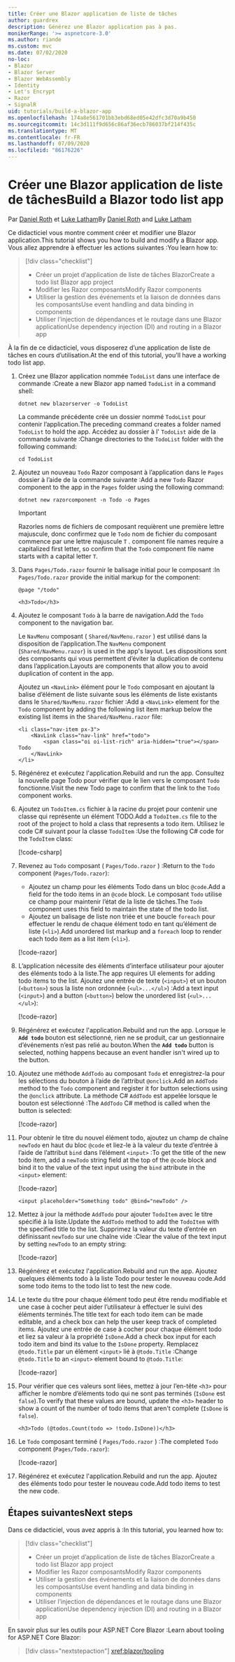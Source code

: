 ```yaml
---
title: Créer une Blazor application de liste de tâches
author: guardrex
description: Générez une Blazor application pas à pas.
monikerRange: '>= aspnetcore-3.0'
ms.author: riande
ms.custom: mvc
ms.date: 07/02/2020
no-loc:
- Blazor
- Blazor Server
- Blazor WebAssembly
- Identity
- Let's Encrypt
- Razor
- SignalR
uid: tutorials/build-a-blazor-app
ms.openlocfilehash: 174a8e561701bb3ebd68ed05e42dfc3d70a9b450
ms.sourcegitcommit: 14c3d111f9d656c86af36ecb786037bf214f435c
ms.translationtype: MT
ms.contentlocale: fr-FR
ms.lasthandoff: 07/09/2020
ms.locfileid: "86176226"
---
```

# <a name="build-a-blazor-todo-list-app"></a><span data-ttu-id="34946-103">Créer une Blazor application de liste de tâches</span><span class="sxs-lookup"><span data-stu-id="34946-103">Build a Blazor todo list app</span></span>

<span data-ttu-id="34946-104">Par [Daniel Roth](https://github.com/danroth27) et [Luke Latham](https://github.com/guardrex)</span><span class="sxs-lookup"><span data-stu-id="34946-104">By [Daniel Roth](https://github.com/danroth27) and [Luke Latham](https://github.com/guardrex)</span></span>

<span data-ttu-id="34946-105">Ce didacticiel vous montre comment créer et modifier une Blazor application.</span><span class="sxs-lookup"><span data-stu-id="34946-105">This tutorial shows you how to build and modify a Blazor app.</span></span> <span data-ttu-id="34946-106">Vous allez apprendre à effectuer les actions suivantes :</span><span class="sxs-lookup"><span data-stu-id="34946-106">You learn how to:</span></span>

> [!div class="checklist"]
> * <span data-ttu-id="34946-107">Créer un projet d’application de liste de tâches Blazor</span><span class="sxs-lookup"><span data-stu-id="34946-107">Create a todo list Blazor app project</span></span>
> * <span data-ttu-id="34946-108">Modifier les Razor composants</span><span class="sxs-lookup"><span data-stu-id="34946-108">Modify Razor components</span></span>
> * <span data-ttu-id="34946-109">Utiliser la gestion des événements et la liaison de données dans les composants</span><span class="sxs-lookup"><span data-stu-id="34946-109">Use event handling and data binding in components</span></span>
> * <span data-ttu-id="34946-110">Utiliser l’injection de dépendances et le routage dans une Blazor application</span><span class="sxs-lookup"><span data-stu-id="34946-110">Use dependency injection (DI) and routing in a Blazor app</span></span>

<span data-ttu-id="34946-111">À la fin de ce didacticiel, vous disposerez d’une application de liste de tâches en cours d’utilisation.</span><span class="sxs-lookup"><span data-stu-id="34946-111">At the end of this tutorial, you'll have a working todo list app.</span></span>

1. <span data-ttu-id="34946-112">Créez une Blazor application nommée `TodoList` dans une interface de commande :</span><span class="sxs-lookup"><span data-stu-id="34946-112">Create a new Blazor app named `TodoList` in a command shell:</span></span>

   ```dotnetcli
   dotnet new blazorserver -o TodoList
   ```

   <span data-ttu-id="34946-113">La commande précédente crée un dossier nommé `TodoList` pour contenir l’application.</span><span class="sxs-lookup"><span data-stu-id="34946-113">The preceding command creates a folder named `TodoList` to hold the app.</span></span> <span data-ttu-id="34946-114">Accédez au dossier à l' `TodoList` aide de la commande suivante :</span><span class="sxs-lookup"><span data-stu-id="34946-114">Change directories to the `TodoList` folder with the following command:</span></span>

   ```dotnetcli
   cd TodoList
   ```

1. <span data-ttu-id="34946-115">Ajoutez un nouveau `Todo` Razor composant à l’application dans le `Pages` dossier à l’aide de la commande suivante :</span><span class="sxs-lookup"><span data-stu-id="34946-115">Add a new `Todo` Razor component to the app in the `Pages` folder using the following command:</span></span>

   ```dotnetcli
   dotnet new razorcomponent -n Todo -o Pages
   ```

   > [!IMPORTANT]
   > Razor<span data-ttu-id="34946-116">les noms de fichiers de composant requièrent une première lettre majuscule, donc confirmez que le `Todo` nom de fichier du composant commence par une lettre majuscule `T` .</span><span class="sxs-lookup"><span data-stu-id="34946-116"> component file names require a capitalized first letter, so confirm that the `Todo` component file name starts with a capital letter `T`.</span></span>

1. <span data-ttu-id="34946-117">Dans `Pages/Todo.razor` fournir le balisage initial pour le composant :</span><span class="sxs-lookup"><span data-stu-id="34946-117">In `Pages/Todo.razor` provide the initial markup for the component:</span></span>

   ```razor
   @page "/todo"

   <h3>Todo</h3>
   ```

1. <span data-ttu-id="34946-118">Ajoutez le composant `Todo` à la barre de navigation.</span><span class="sxs-lookup"><span data-stu-id="34946-118">Add the `Todo` component to the navigation bar.</span></span>

   <span data-ttu-id="34946-119">Le `NavMenu` composant ( `Shared/NavMenu.razor` ) est utilisé dans la disposition de l’application.</span><span class="sxs-lookup"><span data-stu-id="34946-119">The `NavMenu` component (`Shared/NavMenu.razor`) is used in the app's layout.</span></span> <span data-ttu-id="34946-120">Les dispositions sont des composants qui vous permettent d’éviter la duplication de contenu dans l’application.</span><span class="sxs-lookup"><span data-stu-id="34946-120">Layouts are components that allow you to avoid duplication of content in the app.</span></span>

   <span data-ttu-id="34946-121">Ajoutez un `<NavLink>` élément pour le `Todo` composant en ajoutant la balise d’élément de liste suivante sous les éléments de liste existants dans le `Shared/NavMenu.razor` fichier :</span><span class="sxs-lookup"><span data-stu-id="34946-121">Add a `<NavLink>` element for the `Todo` component by adding the following list item markup below the existing list items in the `Shared/NavMenu.razor` file:</span></span>

   ```razor
   <li class="nav-item px-3">
       <NavLink class="nav-link" href="todo">
           <span class="oi oi-list-rich" aria-hidden="true"></span> Todo
       </NavLink>
   </li>
   ```

1. <span data-ttu-id="34946-122">Régénérez et exécutez l'application.</span><span class="sxs-lookup"><span data-stu-id="34946-122">Rebuild and run the app.</span></span> <span data-ttu-id="34946-123">Consultez la nouvelle page Todo pour vérifier que le lien vers le composant `Todo` fonctionne.</span><span class="sxs-lookup"><span data-stu-id="34946-123">Visit the new Todo page to confirm that the link to the `Todo` component works.</span></span>

1. <span data-ttu-id="34946-124">Ajoutez un `TodoItem.cs` fichier à la racine du projet pour contenir une classe qui représente un élément TODO.</span><span class="sxs-lookup"><span data-stu-id="34946-124">Add a `TodoItem.cs` file to the root of the project to hold a class that represents a todo item.</span></span> <span data-ttu-id="34946-125">Utilisez le code C# suivant pour la classe `TodoItem` :</span><span class="sxs-lookup"><span data-stu-id="34946-125">Use the following C# code for the `TodoItem` class:</span></span>

   [!code-csharp[](build-a-blazor-app/samples_snapshot/3.x/TodoItem.cs)]

1. <span data-ttu-id="34946-126">Revenez au `Todo` composant ( `Pages/Todo.razor` ) :</span><span class="sxs-lookup"><span data-stu-id="34946-126">Return to the `Todo` component (`Pages/Todo.razor`):</span></span>

   * <span data-ttu-id="34946-127">Ajoutez un champ pour les éléments Todo dans un bloc `@code`.</span><span class="sxs-lookup"><span data-stu-id="34946-127">Add a field for the todo items in an `@code` block.</span></span> <span data-ttu-id="34946-128">Le composant `Todo` utilise ce champ pour maintenir l’état de la liste de tâches.</span><span class="sxs-lookup"><span data-stu-id="34946-128">The `Todo` component uses this field to maintain the state of the todo list.</span></span>
   * <span data-ttu-id="34946-129">Ajoutez un balisage de liste non triée et une boucle `foreach` pour effectuer le rendu de chaque élément todo en tant qu’élément de liste (`<li>`).</span><span class="sxs-lookup"><span data-stu-id="34946-129">Add unordered list markup and a `foreach` loop to render each todo item as a list item (`<li>`).</span></span>

   [!code-razor[](build-a-blazor-app/samples_snapshot/3.x/ToDo4.razor?highlight=5-10,12-14)]

1. <span data-ttu-id="34946-130">L’application nécessite des éléments d’interface utilisateur pour ajouter des éléments todo à la liste.</span><span class="sxs-lookup"><span data-stu-id="34946-130">The app requires UI elements for adding todo items to the list.</span></span> <span data-ttu-id="34946-131">Ajoutez une entrée de texte (`<input>`) et un bouton (`<button>`) sous la liste non ordonnée (`<ul>...</ul>`) :</span><span class="sxs-lookup"><span data-stu-id="34946-131">Add a text input (`<input>`) and a button (`<button>`) below the unordered list (`<ul>...</ul>`):</span></span>

   [!code-razor[](build-a-blazor-app/samples_snapshot/3.x/ToDo5.razor?highlight=12-13)]

1. <span data-ttu-id="34946-132">Régénérez et exécutez l'application.</span><span class="sxs-lookup"><span data-stu-id="34946-132">Rebuild and run the app.</span></span> <span data-ttu-id="34946-133">Lorsque le **`Add todo`** bouton est sélectionné, rien ne se produit, car un gestionnaire d’événements n’est pas relié au bouton.</span><span class="sxs-lookup"><span data-stu-id="34946-133">When the **`Add todo`** button is selected, nothing happens because an event handler isn't wired up to the button.</span></span>

1. <span data-ttu-id="34946-134">Ajoutez une méthode `AddTodo` au composant `Todo` et enregistrez-la pour les sélections du bouton à l’aide de l’attribut `@onclick`.</span><span class="sxs-lookup"><span data-stu-id="34946-134">Add an `AddTodo` method to the `Todo` component and register it for button selections using the `@onclick` attribute.</span></span> <span data-ttu-id="34946-135">La méthode C# `AddTodo` est appelée lorsque le bouton est sélectionné :</span><span class="sxs-lookup"><span data-stu-id="34946-135">The `AddTodo` C# method is called when the button is selected:</span></span>

   [!code-razor[](build-a-blazor-app/samples_snapshot/3.x/ToDo6.razor?highlight=2,7-10)]

1. <span data-ttu-id="34946-136">Pour obtenir le titre du nouvel élément todo, ajoutez un champ de chaîne `newTodo` en haut du bloc `@code` et liez-le à la valeur du texte d’entrée à l’aide de l’attribut `bind` dans l’élément `<input>` :</span><span class="sxs-lookup"><span data-stu-id="34946-136">To get the title of the new todo item, add a `newTodo` string field at the top of the `@code` block and bind it to the value of the text input using the `bind` attribute in the `<input>` element:</span></span>

   [!code-razor[](build-a-blazor-app/samples_snapshot/3.x/ToDo7.razor?highlight=2)]

   ```razor
   <input placeholder="Something todo" @bind="newTodo" />
   ```

1. <span data-ttu-id="34946-137">Mettez à jour la méthode `AddTodo` pour ajouter `TodoItem` avec le titre spécifié à la liste.</span><span class="sxs-lookup"><span data-stu-id="34946-137">Update the `AddTodo` method to add the `TodoItem` with the specified title to the list.</span></span> <span data-ttu-id="34946-138">Supprimez la valeur du texte d’entrée en définissant `newTodo` sur une chaîne vide :</span><span class="sxs-lookup"><span data-stu-id="34946-138">Clear the value of the text input by setting `newTodo` to an empty string:</span></span>

   [!code-razor[](build-a-blazor-app/samples_snapshot/3.x/ToDo8.razor?highlight=19-26)]

1. <span data-ttu-id="34946-139">Régénérez et exécutez l'application.</span><span class="sxs-lookup"><span data-stu-id="34946-139">Rebuild and run the app.</span></span> <span data-ttu-id="34946-140">Ajoutez quelques éléments todo à la liste Todo pour tester le nouveau code.</span><span class="sxs-lookup"><span data-stu-id="34946-140">Add some todo items to the todo list to test the new code.</span></span>

1. <span data-ttu-id="34946-141">Le texte du titre pour chaque élément todo peut être rendu modifiable et une case à cocher peut aider l’utilisateur à effectuer le suivi des éléments terminés.</span><span class="sxs-lookup"><span data-stu-id="34946-141">The title text for each todo item can be made editable, and a check box can help the user keep track of completed items.</span></span> <span data-ttu-id="34946-142">Ajoutez une entrée de case à cocher pour chaque élément todo et liez sa valeur à la propriété `IsDone`.</span><span class="sxs-lookup"><span data-stu-id="34946-142">Add a check box input for each todo item and bind its value to the `IsDone` property.</span></span> <span data-ttu-id="34946-143">Remplacez `@todo.Title` par un élément `<input>` lié à `@todo.Title` :</span><span class="sxs-lookup"><span data-stu-id="34946-143">Change `@todo.Title` to an `<input>` element bound to `@todo.Title`:</span></span>

   [!code-razor[](build-a-blazor-app/samples_snapshot/3.x/ToDo9.razor?highlight=5-6)]

1. <span data-ttu-id="34946-144">Pour vérifier que ces valeurs sont liées, mettez à jour l’en-tête `<h3>` pour afficher le nombre d’éléments todo qui ne sont pas terminés (`IsDone` est `false`).</span><span class="sxs-lookup"><span data-stu-id="34946-144">To verify that these values are bound, update the `<h3>` header to show a count of the number of todo items that aren't complete (`IsDone` is `false`).</span></span>

   ```razor
   <h3>Todo (@todos.Count(todo => !todo.IsDone))</h3>
   ```

1. <span data-ttu-id="34946-145">Le `Todo` composant terminé ( `Pages/Todo.razor` ) :</span><span class="sxs-lookup"><span data-stu-id="34946-145">The completed `Todo` component (`Pages/Todo.razor`):</span></span>

   [!code-razor[](build-a-blazor-app/samples_snapshot/3.x/Todo.razor)]

1. <span data-ttu-id="34946-146">Régénérez et exécutez l'application.</span><span class="sxs-lookup"><span data-stu-id="34946-146">Rebuild and run the app.</span></span> <span data-ttu-id="34946-147">Ajoutez des éléments todo pour tester le nouveau code.</span><span class="sxs-lookup"><span data-stu-id="34946-147">Add todo items to test the new code.</span></span>

## <a name="next-steps"></a><span data-ttu-id="34946-148">Étapes suivantes</span><span class="sxs-lookup"><span data-stu-id="34946-148">Next steps</span></span>

<span data-ttu-id="34946-149">Dans ce didacticiel, vous avez appris à :</span><span class="sxs-lookup"><span data-stu-id="34946-149">In this tutorial, you learned how to:</span></span>

> [!div class="checklist"]
> * <span data-ttu-id="34946-150">Créer un projet d’application de liste de tâches Blazor</span><span class="sxs-lookup"><span data-stu-id="34946-150">Create a todo list Blazor app project</span></span>
> * <span data-ttu-id="34946-151">Modifier les Razor composants</span><span class="sxs-lookup"><span data-stu-id="34946-151">Modify Razor components</span></span>
> * <span data-ttu-id="34946-152">Utiliser la gestion des événements et la liaison de données dans les composants</span><span class="sxs-lookup"><span data-stu-id="34946-152">Use event handling and data binding in components</span></span>
> * <span data-ttu-id="34946-153">Utiliser l’injection de dépendances et le routage dans une Blazor application</span><span class="sxs-lookup"><span data-stu-id="34946-153">Use dependency injection (DI) and routing in a Blazor app</span></span>

<span data-ttu-id="34946-154">En savoir plus sur les outils pour ASP.NET Core Blazor :</span><span class="sxs-lookup"><span data-stu-id="34946-154">Learn about tooling for ASP.NET Core Blazor:</span></span>

> [!div class="nextstepaction"]
> <xref:blazor/tooling>
